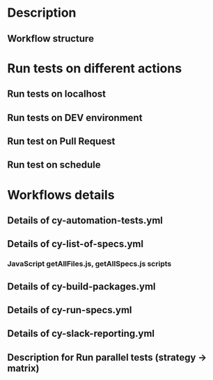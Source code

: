 # Description

## Workflow structure

# Run tests on different actions

## Run tests on localhost

## Run tests on DEV environment

## Run test on Pull Request

## Run test on schedule

# Workflows details

## Details of cy-automation-tests.yml

## Details of cy-list-of-specs.yml

### JavaScript getAllFiles.js, getAllSpecs.js scripts

## Details of cy-build-packages.yml

## Details of cy-run-specs.yml

## Details of cy-slack-reporting.yml

## Description for Run parallel tests (strategy -> matrix)

